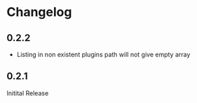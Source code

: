 # Changelog

## 0.2.2

- Listing in non existent plugins path will not give empty array

## 0.2.1

Initital Release
